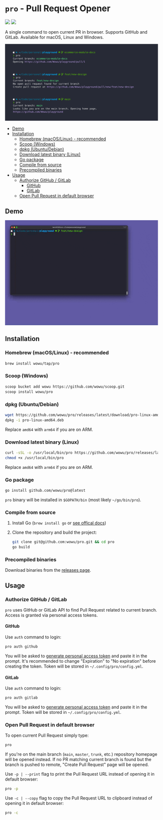 # `pro` - Pull Request Opener <!-- omit in toc -->

[![](https://img.shields.io/github/v/release/wowu/pro?label=version)](https://github.com/wowu/pro/releases/latest)
[![](https://img.shields.io/badge/platform-windows%20%7C%20macos%20%7C%20linux-lightgrey)](#installation)

A single command to open current PR in browser. Supports GitHub and GitLab. Available for macOS, Linux and Windows.

![pro](pro.png)

- [Demo](#demo)
- [Installation](#installation)
  - [Homebrew (macOS/Linux) - recommended](#homebrew-macoslinux---recommended)
  - [Scoop (Windows)](#scoop-windows)
  - [dpkg (Ubuntu/Debian)](#dpkg-ubuntudebian)
  - [Download latest binary (Linux)](#download-latest-binary-linux)
  - [Go package](#go-package)
  - [Compile from source](#compile-from-source)
  - [Precompiled binaries](#precompiled-binaries)
- [Usage](#usage)
  - [Authorize GitHub / GitLab](#authorize-github--gitlab)
    - [GitHub](#github)
    - [GitLab](#gitlab)
  - [Open Pull Request in default browser](#open-pull-request-in-default-browser)

## Demo

![pro](pro.gif)

## Installation

### Homebrew (macOS/Linux) - recommended

```bash
brew install wowu/tap/pro
```

### Scoop (Windows)

```bash
scoop bucket add wowu https://github.com/wowu/scoop.git
scoop install wowu/pro
```

### dpkg (Ubuntu/Debian)

```bash
wget https://github.com/wowu/pro/releases/latest/download/pro-linux-amd64.deb
dpkg -i pro-linux-amd64.deb
```

Replace `amd64` with `arm64` if you are on ARM.

### Download latest binary (Linux)

```bash
curl -sSL -o /usr/local/bin/pro https://github.com/wowu/pro/releases/latest/download/pro-linux-amd64
chmod +x /usr/local/bin/pro
```

Replace `amd64` with `arm64` if you are on ARM.

### Go package

```bash
go install github.com/wowu/pro@latest
```

`pro` binary will be installed in `$GOPATH/bin` (most likely `~/go/bin/pro`).

### Compile from source

1. Install Go (`brew install go` or [see offical docs](https://go.dev/doc/install))
2. Clone the repository and build the project:

   ```bash
   git clone git@github.com:wowu/pro.git && cd pro
   go build
   ```

### Precompiled binaries

Download binaries from the [releases page](https://github.com/wowu/pro/releases/latest).

## Usage

### Authorize GitHub / GitLab

`pro` uses GitHub or GitLab API to find Pull Request related to current branch. Access is granted via personal access tokens.

#### GitHub

Use `auth` command to login:

```bash
pro auth github
```

You will be asked to [generate personal access token](https://github.com/settings/tokens/new?description=pro+cli&scopes=repo) and paste it in the prompt. It's recommended to change "Expiration" to "No expiration" before creating the token. Token will be stored in `~/.config/pro/config.yml`.

#### GitLab

Use `auth` command to login:

```bash
pro auth gitlab
```

You will be asked to [generate personal access token](https://gitlab.com/-/user_settings/personal_access_tokens?name=pro+cli&scopes=read_api) and paste it in the prompt. Token will be stored in `~/.config/pro/config.yml`.

### Open Pull Request in default browser

To open current Pull Request simply type:

```bash
pro
```

If you're on the main branch (`main`, `master`, `trunk`, etc.) repository homepage will be opened instead. If no PR matching current branch is found but the branch is pushed to remote, "Create Pull Request" page will be opened.

Use `-p | --print` flag to print the Pull Request URL instead of opening it in default browser:

```bash
pro -p
```

Use `-c | --copy` flag to copy the Pull Request URL to clipboard instead of opening it in default browser:

```bash
pro -c
```
